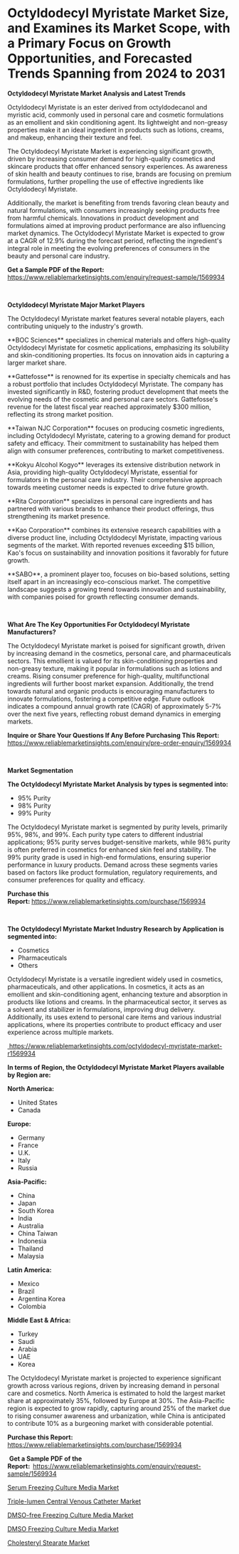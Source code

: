 <p><h1>Octyldodecyl Myristate Market Size, and Examines its Market Scope, with a Primary Focus on Growth Opportunities, and Forecasted Trends Spanning from 2024 to 2031</h1></p><p><strong>Octyldodecyl Myristate Market Analysis and Latest Trends</strong></p>
<p><p>Octyldodecyl Myristate is an ester derived from octyldodecanol and myristic acid, commonly used in personal care and cosmetic formulations as an emollient and skin conditioning agent. Its lightweight and non-greasy properties make it an ideal ingredient in products such as lotions, creams, and makeup, enhancing their texture and feel.</p><p>The Octyldodecyl Myristate Market is experiencing significant growth, driven by increasing consumer demand for high-quality cosmetics and skincare products that offer enhanced sensory experiences. As awareness of skin health and beauty continues to rise, brands are focusing on premium formulations, further propelling the use of effective ingredients like Octyldodecyl Myristate.</p><p>Additionally, the market is benefiting from trends favoring clean beauty and natural formulations, with consumers increasingly seeking products free from harmful chemicals. Innovations in product development and formulations aimed at improving product performance are also influencing market dynamics. The Octyldodecyl Myristate Market is expected to grow at a CAGR of 12.9% during the forecast period, reflecting the ingredient's integral role in meeting the evolving preferences of consumers in the beauty and personal care industry.</p></p>
<p><strong>Get a Sample PDF of the Report:&nbsp;</strong> <a href="https://www.reliablemarketinsights.com/enquiry/request-sample/1569934?utm_campaign=1583&utm_medium=2&utm_source=Github&utm_content=ia&utm_term=14102024&utm_id=octyldodecyl-myristate">https://www.reliablemarketinsights.com/enquiry/request-sample/1569934</a></p>
<p>&nbsp;</p>
<p><strong>Octyldodecyl Myristate Major Market Players</strong></p>
<p><p>The Octyldodecyl Myristate market features several notable players, each contributing uniquely to the industry's growth. </p><p>**BOC Sciences** specializes in chemical materials and offers high-quality Octyldodecyl Myristate for cosmetic applications, emphasizing its solubility and skin-conditioning properties. Its focus on innovation aids in capturing a larger market share.</p><p>**Gattefosse** is renowned for its expertise in specialty chemicals and has a robust portfolio that includes Octyldodecyl Myristate. The company has invested significantly in R&D, fostering product development that meets the evolving needs of the cosmetic and personal care sectors. Gattefosse's revenue for the latest fiscal year reached approximately $300 million, reflecting its strong market position.</p><p>**Taiwan NJC Corporation** focuses on producing cosmetic ingredients, including Octyldodecyl Myristate, catering to a growing demand for product safety and efficacy. Their commitment to sustainability has helped them align with consumer preferences, contributing to market competitiveness.</p><p>**Kokyu Alcohol Kogyo** leverages its extensive distribution network in Asia, providing high-quality Octyldodecyl Myristate, essential for formulators in the personal care industry. Their comprehensive approach towards meeting customer needs is expected to drive future growth.</p><p>**Rita Corporation** specializes in personal care ingredients and has partnered with various brands to enhance their product offerings, thus strengthening its market presence. </p><p>**Kao Corporation** combines its extensive research capabilities with a diverse product line, including Octyldodecyl Myristate, impacting various segments of the market. With reported revenues exceeding $15 billion, Kao's focus on sustainability and innovation positions it favorably for future growth.</p><p>**SABO**, a prominent player too, focuses on bio-based solutions, setting itself apart in an increasingly eco-conscious market. The competitive landscape suggests a growing trend towards innovation and sustainability, with companies poised for growth reflecting consumer demands.</p></p>
<p>&nbsp;</p>
<p><strong>What Are The Key Opportunities For Octyldodecyl Myristate Manufacturers?</strong></p>
<p><p>The Octyldodecyl Myristate market is poised for significant growth, driven by increasing demand in the cosmetics, personal care, and pharmaceuticals sectors. This emollient is valued for its skin-conditioning properties and non-greasy texture, making it popular in formulations such as lotions and creams. Rising consumer preference for high-quality, multifunctional ingredients will further boost market expansion. Additionally, the trend towards natural and organic products is encouraging manufacturers to innovate formulations, fostering a competitive edge. Future outlook indicates a compound annual growth rate (CAGR) of approximately 5-7% over the next five years, reflecting robust demand dynamics in emerging markets.</p></p>
<p><strong>Inquire or Share Your Questions If Any Before Purchasing This Report:</strong> <a href="https://www.reliablemarketinsights.com/enquiry/pre-order-enquiry/1569934?utm_campaign=1583&utm_medium=2&utm_source=Github&utm_content=ia&utm_term=14102024&utm_id=octyldodecyl-myristate">https://www.reliablemarketinsights.com/enquiry/pre-order-enquiry/1569934</a></p>
<p>&nbsp;</p>
<p><strong>Market Segmentation</strong></p>
<p><strong>The Octyldodecyl Myristate Market Analysis by types is segmented into:</strong></p>
<p><ul><li>95% Purity</li><li>98% Purity</li><li>99% Purity</li></ul></p>
<p><p>The Octyldodecyl Myristate market is segmented by purity levels, primarily 95%, 98%, and 99%. Each purity type caters to different industrial applications; 95% purity serves budget-sensitive markets, while 98% purity is often preferred in cosmetics for enhanced skin feel and stability. The 99% purity grade is used in high-end formulations, ensuring superior performance in luxury products. Demand across these segments varies based on factors like product formulation, regulatory requirements, and consumer preferences for quality and efficacy.</p></p>
<p><strong>Purchase this Report:&nbsp;</strong><a href="https://www.reliablemarketinsights.com/purchase/1569934?utm_campaign=1583&utm_medium=2&utm_source=Github&utm_content=ia&utm_term=14102024&utm_id=octyldodecyl-myristate">https://www.reliablemarketinsights.com/purchase/1569934</a></p>
<p>&nbsp;</p>
<p><strong>The Octyldodecyl Myristate Market Industry Research by Application is segmented into:</strong></p>
<p><ul><li>Cosmetics</li><li>Pharmaceuticals</li><li>Others</li></ul></p>
<p><p>Octyldodecyl Myristate is a versatile ingredient widely used in cosmetics, pharmaceuticals, and other applications. In cosmetics, it acts as an emollient and skin-conditioning agent, enhancing texture and absorption in products like lotions and creams. In the pharmaceutical sector, it serves as a solvent and stabilizer in formulations, improving drug delivery. Additionally, its uses extend to personal care items and various industrial applications, where its properties contribute to product efficacy and user experience across multiple markets.</p></p>
<p><a href="https://www.reliablemarketinsights.com/octyldodecyl-myristate-market-r1569934?utm_campaign=1583&utm_medium=2&utm_source=Github&utm_content=ia&utm_term=14102024&utm_id=octyldodecyl-myristate">&nbsp;https://www.reliablemarketinsights.com/octyldodecyl-myristate-market-r1569934</a></p>
<p><strong>In terms of Region, the Octyldodecyl Myristate Market Players available by Region are:</strong></p>
<p>
    <p> <strong> North America: </strong>
        <ul>
            <li>United States</li>
            <li>Canada</li>
        </ul>
        </p> 
    <p> <strong> Europe: </strong>
        <ul>
            <li>Germany</li>
            <li>France</li>
            <li>U.K.</li>
            <li>Italy</li>
            <li>Russia</li>
        </ul>
        </p> 
    <p> <strong> Asia-Pacific: </strong>
        <ul>
            <li>China</li>
            <li>Japan</li>
            <li>South Korea</li>
            <li>India</li>
            <li>Australia</li>
            <li>China Taiwan</li>
            <li>Indonesia</li>
            <li>Thailand</li>
            <li>Malaysia</li>
        </ul>
        </p> 
    <p> <strong> Latin America: </strong>
        <ul>
            <li>Mexico</li>
            <li>Brazil</li>
            <li>Argentina Korea</li>
            <li>Colombia</li>
        </ul>
        </p> 
    <p> <strong> Middle East & Africa: </strong>
        <ul>
            <li>Turkey</li>
            <li>Saudi</li>
            <li>Arabia</li>
            <li>UAE</li>
            <li>Korea</li>
        </ul>
    </p>
    </p>
<p><p>The Octyldodecyl Myristate market is projected to experience significant growth across various regions, driven by increasing demand in personal care and cosmetics. North America is estimated to hold the largest market share at approximately 35%, followed by Europe at 30%. The Asia-Pacific region is expected to grow rapidly, capturing around 25% of the market due to rising consumer awareness and urbanization, while China is anticipated to contribute 10% as a burgeoning market with considerable potential.</p></p>
<p><strong>Purchase this Report: </strong><a href="https://www.reliablemarketinsights.com/purchase/1569934?utm_campaign=1583&utm_medium=2&utm_source=Github&utm_content=ia&utm_term=14102024&utm_id=octyldodecyl-myristate">https://www.reliablemarketinsights.com/purchase/1569934</a></p>
<p>&nbsp;<strong>Get a Sample PDF of the Report:&nbsp;&nbsp;</strong><a href="https://www.reliablemarketinsights.com/enquiry/request-sample/1569934?utm_campaign=1583&utm_medium=2&utm_source=Github&utm_content=ia&utm_term=14102024&utm_id=octyldodecyl-myristate">https://www.reliablemarketinsights.com/enquiry/request-sample/1569934</a></p>
<p><strong></strong></p>
<p><p><a href="https://www.linkedin.com/pulse/serum-freezing-culture-media-market-research-report-tpo2e?utm_campaign=1583&utm_medium=2&utm_source=Github&utm_content=ia&utm_term=14102024&utm_id=octyldodecyl-myristate">Serum Freezing Culture Media Market</a></p><p><a href="https://www.linkedin.com/pulse/regulatory-landscape-its-influence-global-triple-lumen-central-hlzwe?trk=public_post_embed_feed-article-content&utm_campaign=1583&utm_medium=2&utm_source=Github&utm_content=ia&utm_term=14102024&utm_id=octyldodecyl-myristate">Triple-lumen Central Venous Catheter Market</a></p><p><a href="https://www.linkedin.com/pulse/dmso-free-freezing-culture-media-market-industry-trends-io2ce?utm_campaign=1583&utm_medium=2&utm_source=Github&utm_content=ia&utm_term=14102024&utm_id=octyldodecyl-myristate">DMSO-free Freezing Culture Media Market</a></p><p><a href="https://www.linkedin.com/pulse/dmso-freezing-culture-media-market-emerging-trends-future-ifkne?utm_campaign=1583&utm_medium=2&utm_source=Github&utm_content=ia&utm_term=14102024&utm_id=octyldodecyl-myristate">DMSO Freezing Culture Media Market</a></p><p><a href="https://github.com/mharielmesa/Market-Research-Report-List-5/blob/main/cholesteryl-stearate-market.md?utm_campaign=1583&utm_medium=2&utm_source=Github&utm_content=ia&utm_term=14102024&utm_id=octyldodecyl-myristate">Cholesteryl Stearate Market</a></p></p>